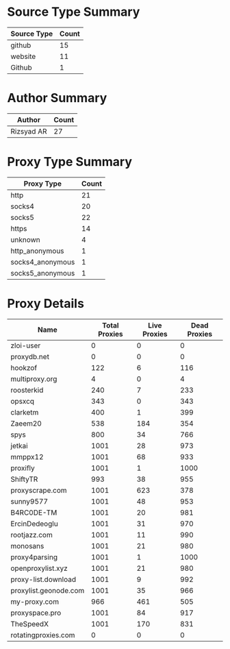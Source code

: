 # Source Type Summary

| Source Type | Count |
|-------------|-------|
| github | 15 |
| website | 11 |
| Github | 1 |


# Author Summary

| Author | Count |
|--------|-------|
| Rizsyad AR | 27 |


# Proxy Type Summary

| Proxy Type | Count |
|------------|-------|
| http | 21 |
| socks4 | 20 |
| socks5 | 22 |
| https | 14 |
| unknown | 4 |
| http_anonymous | 1 |
| socks4_anonymous | 1 |
| socks5_anonymous | 1 |


# Proxy Details

| Name | Total Proxies | Live Proxies | Dead Proxies |
|------|---------------|--------------|---------------|
| zloi-user | 0 | 0 | 0 |
| proxydb.net | 0 | 0 | 0 |
| hookzof | 122 | 6 | 116 |
| multiproxy.org | 4 | 0 | 4 |
| roosterkid | 240 | 7 | 233 |
| opsxcq | 343 | 0 | 343 |
| clarketm | 400 | 1 | 399 |
| Zaeem20 | 538 | 184 | 354 |
| spys | 800 | 34 | 766 |
| jetkai | 1001 | 28 | 973 |
| mmppx12 | 1001 | 68 | 933 |
| proxifly | 1001 | 1 | 1000 |
| ShiftyTR | 993 | 38 | 955 |
| proxyscrape.com | 1001 | 623 | 378 |
| sunny9577 | 1001 | 48 | 953 |
| B4RC0DE-TM | 1001 | 20 | 981 |
| ErcinDedeoglu | 1001 | 31 | 970 |
| rootjazz.com | 1001 | 11 | 990 |
| monosans | 1001 | 21 | 980 |
| proxy4parsing | 1001 | 1 | 1000 |
| openproxylist.xyz | 1001 | 21 | 980 |
| proxy-list.download | 1001 | 9 | 992 |
| proxylist.geonode.com | 1001 | 35 | 966 |
| my-proxy.com | 966 | 461 | 505 |
| proxyspace.pro | 1001 | 84 | 917 |
| TheSpeedX | 1001 | 170 | 831 |
| rotatingproxies.com | 0 | 0 | 0 |
